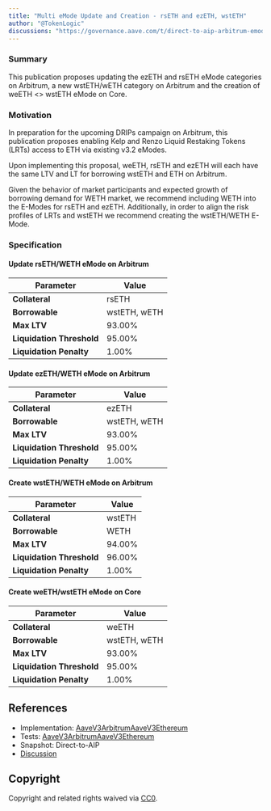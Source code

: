 ```yaml
---
title: "Multi eMode Update and Creation - rsETH and ezETH, wstETH"
author: "@TokenLogic"
discussions: "https://governance.aave.com/t/direct-to-aip-arbitrum-emode-update-rseth-and-ezeth/22731/3"
---
```


### Summary

This publication proposes updating the ezETH and rsETH eMode categories on Arbitrum, a new wstETH/wETH category on Arbitrum and the creation of weETH <> wstETH eMode on Core.

### Motivation

In preparation for the upcoming DRIPs campaign on Arbitrum, this publication proposes enabling Kelp and Renzo Liquid Restaking Tokens (LRTs) access to ETH via existing v3.2 eModes.

Upon implementing this proposal, weETH, rsETH and ezETH will each have the same LTV and LT for borrowing wstETH and ETH on Arbitrum.

Given the behavior of market participants and expected growth of borrowing demand for WETH market, we recommend including WETH into the E-Modes for rsETH and ezETH. Additionally, in order to align the risk profiles of LRTs and wstETH we recommend creating the wstETH/WETH E-Mode.

### Specification

#### Update rsETH/WETH eMode on Arbitrum

| **Parameter**             | **Value**    |
| ------------------------- | ------------ |
| **Collateral**            | rsETH        |
| **Borrowable**            | wstETH, wETH |
| **Max LTV**               | 93.00%       |
| **Liquidation Threshold** | 95.00%       |
| **Liquidation Penalty**   | 1.00%        |

#### Update ezETH/WETH eMode on Arbitrum

| **Parameter**             | **Value**    |
| ------------------------- | ------------ |
| **Collateral**            | ezETH        |
| **Borrowable**            | wstETH, wETH |
| **Max LTV**               | 93.00%       |
| **Liquidation Threshold** | 95.00%       |
| **Liquidation Penalty**   | 1.00%        |

#### Create wstETH/WETH eMode on Arbitrum

| **Parameter**             | **Value** |
| ------------------------- | --------- |
| **Collateral**            | wstETH    |
| **Borrowable**            | WETH      |
| **Max LTV**               | 94.00%    |
| **Liquidation Threshold** | 96.00%    |
| **Liquidation Penalty**   | 1.00%     |

#### Create weETH/wstETH eMode on Core

| **Parameter**             | **Value**    |
| ------------------------- | ------------ |
| **Collateral**            | weETH        |
| **Borrowable**            | wstETH, wETH |
| **Max LTV**               | 93.00%       |
| **Liquidation Threshold** | 95.00%       |
| **Liquidation Penalty**   | 1.00%        |

## References

- Implementation: [AaveV3Arbitrum](https://github.com/bgd-labs/aave-proposals-v3/blob/main/src/20250805_AaveV3Arbitrum_ArbitrumEModeUpdateRsETHAndEzETH/AaveV3Arbitrum_ArbitrumEModeUpdateRsETHAndEzETH_20250805.sol)[AaveV3Ethereum](https://github.com/bgd-labs/aave-proposals-v3/blob/main/src/20250805_AaveV3Arbitrum_ArbitrumEModeUpdateRsETHAndEzETH/AaveV3Ethereum_ArbitrumEModeUpdateRsETHAndEzETH_20250805.sol)
- Tests: [AaveV3Arbitrum](https://github.com/bgd-labs/aave-proposals-v3/blob/main/src/20250805_AaveV3Arbitrum_ArbitrumEModeUpdateRsETHAndEzETH/AaveV3Arbitrum_ArbitrumEModeUpdateRsETHAndEzETH_20250805.t.sol)[AaveV3Ethereum](https://github.com/bgd-labs/aave-proposals-v3/blob/main/src/20250805_AaveV3Arbitrum_ArbitrumEModeUpdateRsETHAndEzETH/AaveV3Ethereum_ArbitrumEModeUpdateRsETHAndEzETH_20250805.t.sol)
- Snapshot: Direct-to-AIP
- [Discussion](https://governance.aave.com/t/direct-to-aip-arbitrum-emode-update-rseth-and-ezeth/22731/3)

## Copyright

Copyright and related rights waived via [CC0](https://creativecommons.org/publicdomain/zero/1.0/).
